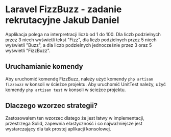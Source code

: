 # Laravel FizzBuzz - zadanie rekrutacyjne Jakub Daniel

Applikacja polega na interpretracji liczb od 1 do 100. 
Dla liczb podzielnych przez 3 niech wyświetli tekst "Fizz", 
dla liczb podzielnych przez 5 niech wyświetli "Buzz", 
a dla liczb podzielnych jednocześnie przez 3 oraz 5 wyświetli "FizzBuzz".

## Uruchamianie komendy

Aby uruchomić komendę FizzBuzz, należy użyć komendy `php artisan fizzbuzz` w konsoli w ścieżce projektu.
Aby uruchomić UnitTest należy, użyć komendy `php artisan test` w konsoli w ścieżce projektu.

## Dlaczego wzorzec strategii?
Zastosowałem ten wzorzec dlatego że jest łatwy w implementacji, przestrzega Solid, zapewnia elastyczność 
i co najważniejsze jest wystarczający dla tak prostej aplikacji konsolowej.
